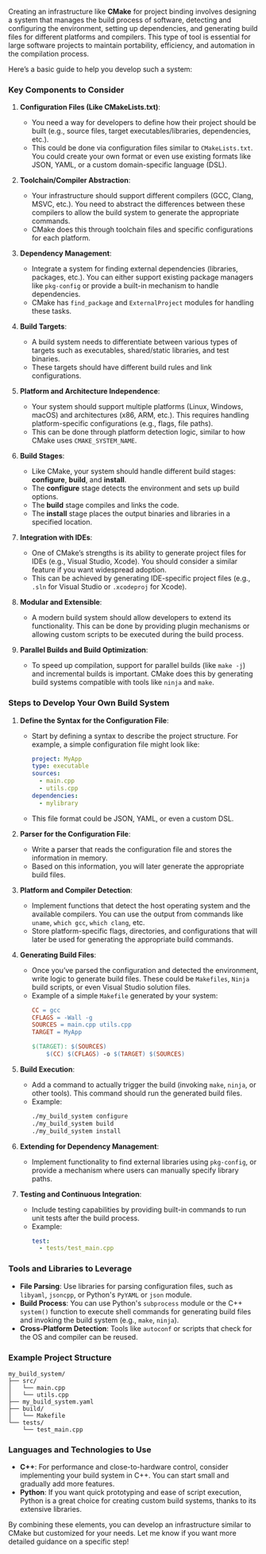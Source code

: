 Creating an infrastructure like **CMake** for project binding involves designing a system that manages the build process of software, detecting and configuring the environment, setting up dependencies, and generating build files for different platforms and compilers. This type of tool is essential for large software projects to maintain portability, efficiency, and automation in the compilation process.

Here’s a basic guide to help you develop such a system:

### Key Components to Consider

1. **Configuration Files (Like CMakeLists.txt)**:
   - You need a way for developers to define how their project should be built (e.g., source files, target executables/libraries, dependencies, etc.).
   - This could be done via configuration files similar to `CMakeLists.txt`. You could create your own format or even use existing formats like JSON, YAML, or a custom domain-specific language (DSL).

2. **Toolchain/Compiler Abstraction**:
   - Your infrastructure should support different compilers (GCC, Clang, MSVC, etc.). You need to abstract the differences between these compilers to allow the build system to generate the appropriate commands.
   - CMake does this through toolchain files and specific configurations for each platform.

3. **Dependency Management**:
   - Integrate a system for finding external dependencies (libraries, packages, etc.). You can either support existing package managers like `pkg-config` or provide a built-in mechanism to handle dependencies.
   - CMake has `find_package` and `ExternalProject` modules for handling these tasks.

4. **Build Targets**:
   - A build system needs to differentiate between various types of targets such as executables, shared/static libraries, and test binaries.
   - These targets should have different build rules and link configurations.

5. **Platform and Architecture Independence**:
   - Your system should support multiple platforms (Linux, Windows, macOS) and architectures (x86, ARM, etc.). This requires handling platform-specific configurations (e.g., flags, file paths).
   - This can be done through platform detection logic, similar to how CMake uses `CMAKE_SYSTEM_NAME`.

6. **Build Stages**:
   - Like CMake, your system should handle different build stages: **configure**, **build**, and **install**.
   - The **configure** stage detects the environment and sets up build options.
   - The **build** stage compiles and links the code.
   - The **install** stage places the output binaries and libraries in a specified location.

7. **Integration with IDEs**:
   - One of CMake’s strengths is its ability to generate project files for IDEs (e.g., Visual Studio, Xcode). You should consider a similar feature if you want widespread adoption.
   - This can be achieved by generating IDE-specific project files (e.g., `.sln` for Visual Studio or `.xcodeproj` for Xcode).

8. **Modular and Extensible**:
   - A modern build system should allow developers to extend its functionality. This can be done by providing plugin mechanisms or allowing custom scripts to be executed during the build process.

9. **Parallel Builds and Build Optimization**:
   - To speed up compilation, support for parallel builds (like `make -j`) and incremental builds is important. CMake does this by generating build systems compatible with tools like `ninja` and `make`.

### Steps to Develop Your Own Build System

1. **Define the Syntax for the Configuration File**:
   - Start by defining a syntax to describe the project structure. For example, a simple configuration file might look like:
     ```yaml
     project: MyApp
     type: executable
     sources:
       - main.cpp
       - utils.cpp
     dependencies:
       - mylibrary
     ```
   - This file format could be JSON, YAML, or even a custom DSL.

2. **Parser for the Configuration File**:
   - Write a parser that reads the configuration file and stores the information in memory.
   - Based on this information, you will later generate the appropriate build files.

3. **Platform and Compiler Detection**:
   - Implement functions that detect the host operating system and the available compilers. You can use the output from commands like `uname`, `which gcc`, `which clang`, etc.
   - Store platform-specific flags, directories, and configurations that will later be used for generating the appropriate build commands.

4. **Generating Build Files**:
   - Once you’ve parsed the configuration and detected the environment, write logic to generate build files. These could be `Makefiles`, `Ninja` build scripts, or even Visual Studio solution files.
   - Example of a simple `Makefile` generated by your system:
     ```Makefile
     CC = gcc
     CFLAGS = -Wall -g
     SOURCES = main.cpp utils.cpp
     TARGET = MyApp

     $(TARGET): $(SOURCES)
         $(CC) $(CFLAGS) -o $(TARGET) $(SOURCES)
     ```

5. **Build Execution**:
   - Add a command to actually trigger the build (invoking `make`, `ninja`, or other tools). This command should run the generated build files.
   - Example:
     ```sh
     ./my_build_system configure
     ./my_build_system build
     ./my_build_system install
     ```

6. **Extending for Dependency Management**:
   - Implement functionality to find external libraries using `pkg-config`, or provide a mechanism where users can manually specify library paths.

7. **Testing and Continuous Integration**:
   - Include testing capabilities by providing built-in commands to run unit tests after the build process.
   - Example:
     ```yaml
     test:
       - tests/test_main.cpp
     ```

### Tools and Libraries to Leverage

- **File Parsing**: Use libraries for parsing configuration files, such as `libyaml`, `jsoncpp`, or Python's `PyYAML` or `json` module.
- **Build Process**: You can use Python's `subprocess` module or the C++ `system()` function to execute shell commands for generating build files and invoking the build system (e.g., `make`, `ninja`).
- **Cross-Platform Detection**: Tools like `autoconf` or scripts that check for the OS and compiler can be reused.

### Example Project Structure

```plaintext
my_build_system/
├── src/
│   └── main.cpp
│   └── utils.cpp
├── my_build_system.yaml
├── build/
│   └── Makefile
└── tests/
    └── test_main.cpp
```

### Languages and Technologies to Use

- **C++**: For performance and close-to-hardware control, consider implementing your build system in C++. You can start small and gradually add more features.
- **Python**: If you want quick prototyping and ease of script execution, Python is a great choice for creating custom build systems, thanks to its extensive libraries.

By combining these elements, you can develop an infrastructure similar to CMake but customized for your needs. Let me know if you want more detailed guidance on a specific step!
